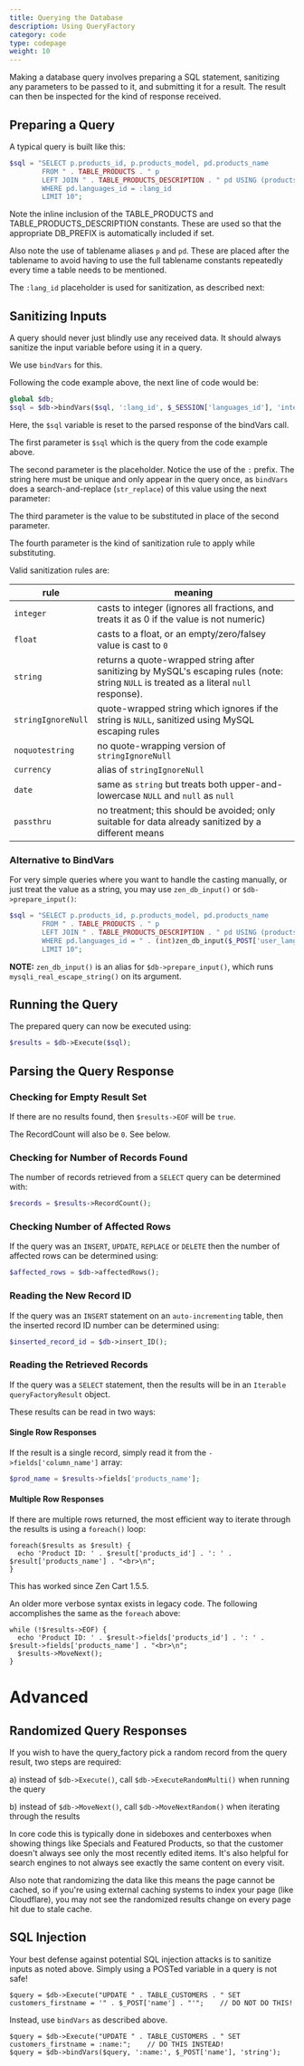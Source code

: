 ```yaml
---
title: Querying the Database
description: Using QueryFactory
category: code
type: codepage
weight: 10
---
```


Making a database query involves preparing a SQL statement, sanitizing any parameters to be passed to it, and submitting it for a result.
The result can then be inspected for the kind of response received.

## Preparing a Query

A typical query is built like this:

```php
$sql = "SELECT p.products_id, p.products_model, pd.products_name
        FROM " . TABLE_PRODUCTS . " p
        LEFT JOIN " . TABLE_PRODUCTS_DESCRIPTION . " pd USING (products_id)
        WHERE pd.languages_id = :lang_id
        LIMIT 10";
```

Note the inline inclusion of the TABLE_PRODUCTS and TABLE_PRODUCTS_DESCRIPTION constants. These are used so that the appropriate DB_PREFIX is automatically included if set.

Also note the use of tablename aliases `p` and `pd`. These are placed after the tablename to avoid having to use the full tablename constants repeatedly every time a table needs to be mentioned.

The `:lang_id` placeholder is used for sanitization, as described next:

## Sanitizing Inputs

A query should never just blindly use any received data. It should always sanitize the input variable before using it in a query.

We use `bindVars` for this.

Following the code example above, the next line of code would be:

```php
global $db;
$sql = $db->bindVars($sql, ':lang_id', $_SESSION['languages_id'], 'integer');
```

Here, the `$sql` variable is reset to the parsed response of the bindVars call.

The first parameter is `$sql` which is the query from the code example above.

The second parameter is the placeholder. Notice the use of the `:` prefix. The string here must be unique and only appear in the query once, as `bindVars` does a search-and-replace (`str_replace`) of this value using the next parameter:

The third parameter is the value to be substituted in place of the second parameter.

The fourth parameter is the kind of sanitization rule to apply while substituting. 

Valid sanitization rules are:

rule | meaning
--- | ---
`integer` | casts to integer (ignores all fractions, and treats it as 0 if the value is not numeric)
`float`   | casts to a float, or an empty/zero/falsey value is cast to `0`
`string`  | returns a quote-wrapped string after sanitizing by MySQL's escaping rules (note: string `NULL` is treated as a literal `null` response).
`stringIgnoreNull` | quote-wrapped string which ignores if the string is `NULL`, sanitized using MySQL escaping rules
`noquotestring`    | no quote-wrapping version of `stringIgnoreNull`
`currency` | alias of `stringIgnoreNull`
`date`     | same as `string` but treats both upper-and-lowercase `NULL` and `null` as `null`
`passthru` | no treatment; this should be avoided; only suitable for data already sanitized by a different means


### Alternative to BindVars

For very simple queries where you want to handle the casting manually, or just treat the value as a string, you may use `zen_db_input()` or `$db->prepare_input()`:

```php
$sql = "SELECT p.products_id, p.products_model, pd.products_name
        FROM " . TABLE_PRODUCTS . " p
        LEFT JOIN " . TABLE_PRODUCTS_DESCRIPTION . " pd USING (products_id)
        WHERE pd.languages_id = " . (int)zen_db_input($_POST['user_language_id']) . "
        LIMIT 10";
```

**NOTE:** `zen_db_input()` is an alias for `$db->prepare_input()`, which runs `mysqli_real_escape_string()` on its argument.


## Running the Query

The prepared query can now be executed using:

```php
$results = $db->Execute($sql);
```

## Parsing the Query Response

### Checking for Empty Result Set

If there are no results found, then `$results->EOF` will be `true`.

The RecordCount will also be `0`. See below.

### Checking for Number of Records Found

The number of records retrieved from a `SELECT` query can be determined with:

```php
$records = $results->RecordCount();
```

### Checking Number of Affected Rows

If the query was an `INSERT`, `UPDATE`, `REPLACE` or `DELETE` then the number of affected rows can be determined using:

```php
$affected_rows = $db->affectedRows();
```

### Reading the New Record ID

If the query was an `INSERT` statement on an `auto-incrementing` table, then the inserted record ID number can be determined using:

```php
$inserted_record_id = $db->insert_ID();
```

### Reading the Retrieved Records

If the query was a `SELECT` statement, then the results will be in an `Iterable` `queryFactoryResult` object. 

These results can be read in two ways:

#### Single Row Responses
If the result is a single record, simply read it from the `->fields['column_name']` array:

```php
$prod_name = $results->fields['products_name'];
```

#### Multiple Row Responses
If there are multiple rows returned, the most efficient way to iterate through the results is using a `foreach()` loop:

```
foreach($results as $result) {
  echo 'Product ID: ' . $result['products_id'] . ': ' . $result['products_name'] . "<br>\n";
}
```
This has worked since Zen Cart 1.5.5. 

An older more verbose syntax exists in legacy code. The following accomplishes the same as the `foreach` above:

```
while (!$results->EOF) {
  echo 'Product ID: ' . $result->fields['products_id'] . ': ' . $result->fields['products_name'] . "<br>\n";
  $results->MoveNext();
}
```


# Advanced

## Randomized Query Responses

If you wish to have the query_factory pick a random record from the query result, two steps are required:

a) instead of `$db->Execute()`, call `$db->ExecuteRandomMulti()` when running the query

b) instead of `$db->MoveNext()`, call `$db->MoveNextRandom()` when iterating through the results

In core code this is typically done in sideboxes and centerboxes when showing things like Specials and Featured Products, so that the customer doesn't always see only the most recently edited items. It's also helpful for search engines to not always see exactly the same content on every visit.

Also note that randomizing the data like this means the page cannot be cached, so if you're using external caching systems to index your page (like Cloudflare), you may not see the randomized results change on every page hit due to stale cache.


## SQL Injection 

Your best defense against potential SQL injection attacks is to sanitize inputs as noted above.  Simply using a POSTed variable in a query is not safe! 

```
$query = $db->Execute("UPDATE " . TABLE_CUSTOMERS . " SET customers_firstname = '" . $_POST['name'] . "'";    // DO NOT DO THIS! 
```
Instead, use `bindVars` as described above. 

```
$query = $db->Execute("UPDATE " . TABLE_CUSTOMERS . " SET customers_firstname = :name:";    // DO THIS INSTEAD! 
$query = $db->bindVars($query, ':name:', $_POST['name'], 'string');
```

 
